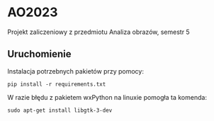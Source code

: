 # AO2023
Projekt zaliczeniowy z przedmiotu Analiza obrazów, semestr 5
## Uruchomienie
Instalacja potrzebnych pakietów przy pomocy:
```
pip install -r requirements.txt
```

W razie błędu z pakietem wxPython na linuxie pomogła ta komenda:
```
sudo apt-get install libgtk-3-dev
```
